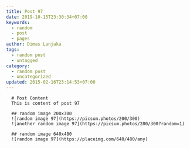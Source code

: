 ```yaml
---
title: Post 97
date: 2019-10-15T23:30:34+07:00
keywords:
  - random
  - post
  - pages
author: Dimas Lanjaka
tags:
  - random post
  - untagged
category:
  - random post
  - uncategorized
updated: 2015-02-16T23:14:53+07:00
---
```


      # Post Content
      This is content of post 97

      ## random image 200x300
      ![random image 97](https://picsum.photos/200/300)
      ![another random image 97](https://picsum.photos/200/300?random=1)

      ## random image 640x480
      ![random image 97](https://placeimg.com/640/480/any)
      